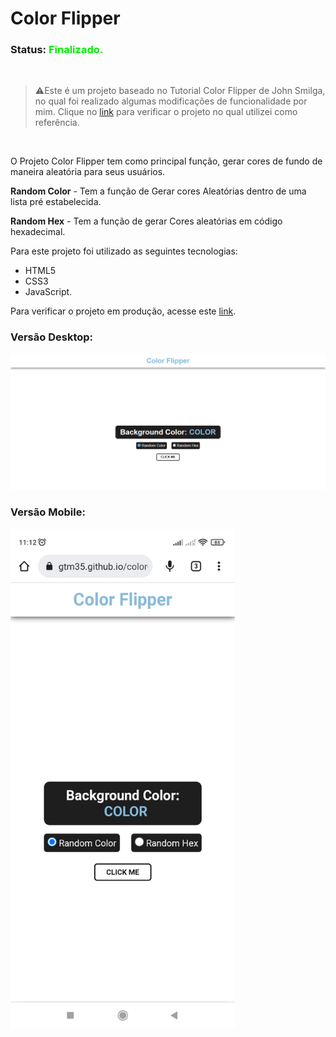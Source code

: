 # Color Flipper

### Status: <font color="green\">Finalizado.</font>

<br>

> ⚠️Este é um projeto baseado no Tutorial Color Flipper de John Smilga, no qual foi realizado algumas modificações de funcionalidade por mim.
> Clique no [link](https://www.youtube.com/watch?v=3PHXvlpOkf4&t=421s) para verificar o projeto no qual utilizei como referência.

<br>

O Projeto Color Flipper tem como principal função, gerar cores de fundo de maneira aleatória para seus usuários.

**Random Color** - Tem a função de Gerar cores Aleatórias dentro de uma lista pré estabelecida.

**Random Hex** - Tem a função de gerar Cores aleatórias em código hexadecimal.

Para este projeto foi utilizado as seguintes tecnologias:

- HTML5
- CSS3
- JavaScript.

Para verificar o projeto em produção, acesse este [link](https://gtm35.github.io/color-flipper/).

### Versão Desktop:
<img src="Assets/img/desktop.png"/>

### Versão Mobile:
<img src="Assets/img/mobile.jpeg" height="800"/>
